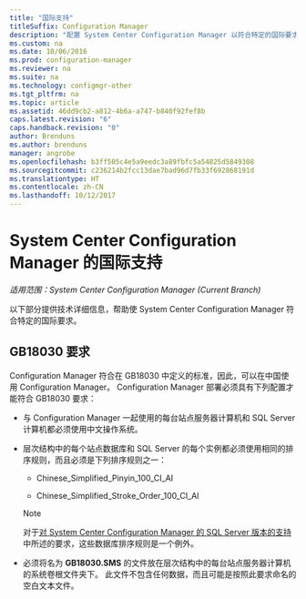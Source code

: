```yaml
---
title: "国际支持"
titleSuffix: Configuration Manager
description: "配置 System Center Configuration Manager 以符合特定的国际要求。"
ms.custom: na
ms.date: 10/06/2016
ms.prod: configuration-manager
ms.reviewer: na
ms.suite: na
ms.technology: configmgr-other
ms.tgt_pltfrm: na
ms.topic: article
ms.assetid: 46dd9cb2-a812-4b6a-a747-b840f92fef8b
caps.latest.revision: "6"
caps.handback.revision: "0"
author: Brenduns
ms.author: brenduns
manager: angrobe
ms.openlocfilehash: b3ff505c4e5a9eedc3a89fbfc5a54825d5849308
ms.sourcegitcommit: c236214b2fcc13dae7bad96d7fb33f692868191d
ms.translationtype: HT
ms.contentlocale: zh-CN
ms.lasthandoff: 10/12/2017
---
```

# <a name="international-support-in-system-center-configuration-manager"></a>System Center Configuration Manager 的国际支持

*适用范围：System Center Configuration Manager (Current Branch)*

以下部分提供技术详细信息，帮助使 System Center Configuration Manager 符合特定的国际要求。  

## <a name="gb18030-requirements"></a>GB18030 要求  
 Configuration Manager 符合在 GB18030 中定义的标准，因此，可以在中国使用 Configuration Manager。 Configuration Manager 部署必须具有下列配置才能符合 GB18030 要求：  

-   与 Configuration Manager 一起使用的每台站点服务器计算机和 SQL Server 计算机都必须使用中文操作系统。  

-   层次结构中的每个站点数据库和 SQL Server 的每个实例都必须使用相同的排序规则，而且必须是下列排序规则之一：  

    -   Chinese_Simplified_Pinyin_100_CI_AI  

    -   Chinese_Simplified_Stroke_Order_100_CI_AI  

    > [!NOTE]  
    >  对于[对 System Center Configuration Manager 的 SQL Server 版本的支持](../../../core/plan-design/configs/support-for-sql-server-versions.md)中所述的要求，这些数据库排序规则是一个例外。  

-   必须将名为 **GB18030.SMS** 的文件放在层次结构中的每台站点服务器计算机的系统卷根文件夹下。 此文件不包含任何数据，而且可能是按照此要求命名的空白文本文件。  
